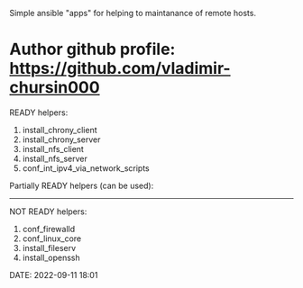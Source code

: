 Simple ansible "apps" for helping to maintanance of remote hosts.

Author github profile: https://github.com/vladimir-chursin000
================

READY helpers:
1. install_chrony_client
2. install_chrony_server
3. install_nfs_client
4. install_nfs_server
5. conf_int_ipv4_via_network_scripts

Partially READY helpers (can be used):
***

NOT READY helpers:
1. conf_firewalld
2. conf_linux_core
3. install_fileserv
4. install_openssh

DATE: 2022-09-11 18:01
